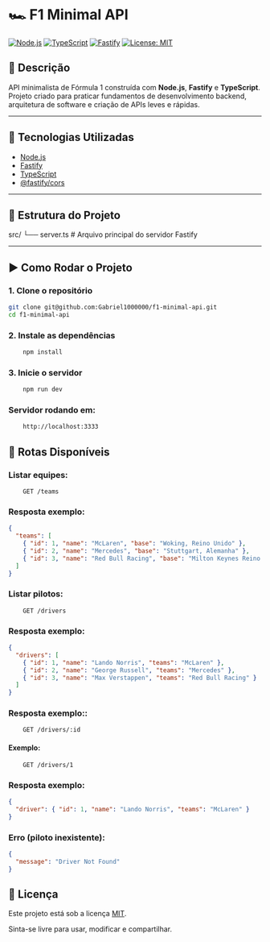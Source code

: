 
# 🏎️ F1 Minimal API
[![Node.js](https://img.shields.io/badge/Node.js-18.x-green?logo=node.js&logoColor=white)](https://nodejs.org/)
[![TypeScript](https://img.shields.io/badge/TypeScript-5.x-blue?logo=typescript&logoColor=white)](https://www.typescriptlang.org/)
[![Fastify](https://img.shields.io/badge/Fastify-4.x-black?logo=fastify&logoColor=white)](https://fastify.dev/)
[![License: MIT](https://img.shields.io/badge/License-MIT-yellow.svg)](./LICENSE)


## 📌 Descrição
API minimalista de Fórmula 1 construída com **Node.js**, **Fastify** e **TypeScript**.  
Projeto criado para praticar fundamentos de desenvolvimento backend, arquitetura de software e criação de APIs leves e rápidas.  

---

## 🚀 Tecnologias Utilizadas
- [Node.js](https://nodejs.org/)  
- [Fastify](https://fastify.dev/)  
- [TypeScript](https://www.typescriptlang.org/)  
- [@fastify/cors](https://github.com/fastify/fastify-cors)  

---

## 📂 Estrutura do Projeto
src/
└── server.ts # Arquivo principal do servidor Fastify

---

## ▶️ Como Rodar o Projeto

### 1. Clone o repositório
```bash
git clone git@github.com:Gabriel1000000/f1-minimal-api.git
cd f1-minimal-api
```

### 2. Instale as dependências
```bash
    npm install
```


### 3. Inicie o servidor
```bash
    npm run dev
```

### Servidor rodando em:
```bash
    http://localhost:3333
```

## 📡 Rotas Disponíveis

### Listar equipes:

```http
    GET /teams
```

### Resposta exemplo:
```json
{
  "teams": [
    { "id": 1, "name": "McLaren", "base": "Woking, Reino Unido" },
    { "id": 2, "name": "Mercedes", "base": "Stuttgart, Alemanha" },
    { "id": 3, "name": "Red Bull Racing", "base": "Milton Keynes Reino Unido" }
  ]
}

```

### Listar pilotos:
```http
    GET /drivers

```

### Resposta exemplo:
```json
{
  "drivers": [
    { "id": 1, "name": "Lando Norris", "teams": "McLaren" },
    { "id": 2, "name": "George Russell", "teams": "Mercedes" },
    { "id": 3, "name": "Max Verstappen", "teams": "Red Bull Racing" }
  ]
}


```

### Resposta exemplo::
```http
    GET /drivers/:id

```

#### Exemplo:
```http
    GET /drivers/1

```

### Resposta exemplo:
```json
{
  "driver": { "id": 1, "name": "Lando Norris", "teams": "McLaren" }
}
```

### Erro (piloto inexistente):
```json
{
  "message": "Driver Not Found"
}

```

## 📜 Licença
Este projeto está sob a licença [MIT](LICENSE).

Sinta-se livre para usar, modificar e compartilhar.